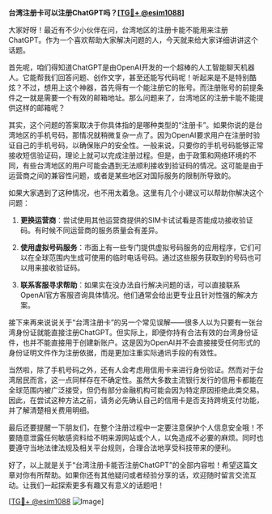 **台湾注册卡可以注册ChatGPT吗？[[TG💪+ @esim1088](https://t.me/s/esim1088)]**

大家好呀！最近有不少小伙伴在问，台湾地区的注册卡能不能用来注册ChatGPT。作为一个喜欢帮助大家解决问题的人，今天就来给大家详细讲讲这个话题。

首先呢，咱们得知道ChatGPT是由OpenAI开发的一个超棒的人工智能聊天机器人。它能帮我们回答问题、创作文字，甚至还能写代码呢！听起来是不是特别酷炫？不过，想用上这个神器，首先得有一个能注册它的账号。而注册账号的前提条件之一就是需要一个有效的邮箱地址。那么问题来了，台湾地区的注册卡能不能提供这样的邮箱呢？

其实，这个问题的答案取决于你具体指的是哪种类型的“注册卡”。如果你说的是台湾地区的手机号码，那情况就稍微复杂一点了。因为OpenAI要求用户在注册时验证自己的手机号码，以确保账户的安全性。一般来说，只要你的手机号码能够正常接收短信验证码，理论上就可以完成注册过程。但是，由于政策和网络环境的不同，有些台湾地区的用户可能会遇到无法顺利接收到验证码的情况。这可能是由于运营商之间的兼容性问题，或者是某些地区对国际服务的限制所导致的。

如果大家遇到了这种情况，也不用太着急。这里有几个小建议可以帮助你解决这个问题：

1. **更换运营商**：尝试使用其他运营商提供的SIM卡试试看是否能成功接收验证码。有时候不同运营商的服务质量会有差异。

2. **使用虚拟号码服务**：市面上有一些专门提供虚拟号码服务的应用程序，它们可以在全球范围内生成可使用的临时电话号码。通过这些服务获取到的号码也可以用来接收验证码。

3. **联系客服寻求帮助**：如果实在没办法自行解决问题的话，可以直接联系OpenAI官方客服咨询具体情况。他们通常会给出更专业且针对性强的解决方案。

接下来再来说说关于“台湾注册卡”的另一个常见误解——很多人以为只要有一张台湾身份证就能直接注册ChatGPT。但实际上，即便你持有合法有效的台湾身份证件，也并不能直接用于创建新账户。这是因为OpenAI并不会直接接受任何形式的身份证明文件作为注册依据，而是更加注重实际通讯手段的有效性。

当然啦，除了手机号码之外，还有人会考虑用信用卡来进行身份验证。然而对于台湾居民而言，这一点同样存在不确定性。虽然大多数主流银行发行的信用卡都能在全球范围内被广泛接受，但仍有部分金融机构可能会因为特定原因拒绝此类交易。因此，在尝试这种方法之前，请务必先确认自己的信用卡是否支持跨境支付功能，并了解清楚相关费用明细。

最后还要提醒一下朋友们，在整个注册过程中一定要注意保护个人信息安全哦！不要随意泄露任何敏感资料给不明来源网站或个人，以免造成不必要的麻烦。同时也要遵守当地法律法规及相关平台规则，合理合法地享受科技带来的便利。

好了，以上就是关于“台湾注册卡能否注册ChatGPT”的全部内容啦！希望这篇文章对你有所帮助。如果你还有其他疑问或者经验分享的话，欢迎随时留言交流互动。让我们一起探索更多有趣又有意义的话题吧！

[[TG💪+ @esim1088](https://t.me/s/esim1088) ![Image](https://i.postimg.cc/4NQfJmqS/Snipaste-2025-05-13-00-14-12.png)]